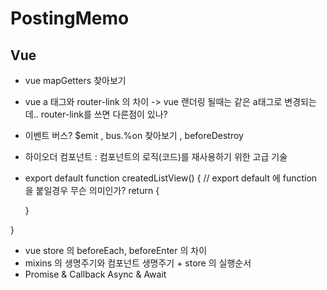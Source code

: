 # PostingMemo

## Vue 
- vue mapGetters 찾아보기 
- vue a 태그와 router-link 의 차이 -> vue 랜더링 될때는 같은 a태그로 변경되는데.. router-link를 쓰면 다른점이 있나?
- 이벤트 버스? $emit , bus.%on 찾아보기 , beforeDestroy 
- 하이오더 컴포넌트 : 컴포넌트의 로직(코드)를 재사용하기 위한 고급 기술 
- export default function createdListView() { // export default 에 function 을 붙일경우 무슨 의미인가? 
  return {
  
  
  }

}

- vue store 의 beforeEach, beforeEnter 의 차이 
- mixins 의 생명주기와 컴포넌트 생명주기 + store 의 실행순서 
- Promise & Callback Async & Await 
